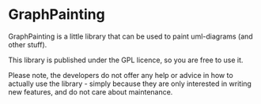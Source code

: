 GraphPainting
=============
GraphPainting is a little library that can be used to paint uml-diagrams (and other stuff).

This library is published under the GPL licence, so you are free to use it.

Please note, the developers do not offer any help or advice in how to actually use the library - simply because
they are only interested in writing new features, and do not care about maintenance.
